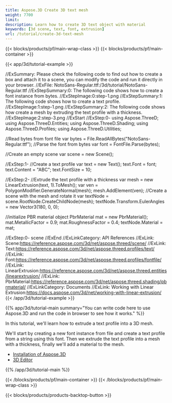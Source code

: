 ```yaml
---
title: Aspose.3D Create 3D text mesh
weight: 7700
limit: 
description: Learn how to create 3D text object with material
keywords: [3d scene, text, font, extrusion]
url: /tutorial/create-3d-text-mesh
---
```


{{< blocks/products/pf/main-wrap-class >}}
{{< blocks/products/pf/main-container >}}

{{< app/3d/tutorial-example >}}


//ExSummary: Please check the following code to find out how to create a box and attach it to a scene, you can modify the code and run it directly in your browser.
//ExFile: NotoSans-Regular.ttf:/3d/tutorial/NotoSans-Regular.ttf
//ExStepSummary:0: The following code shows how to create a font instance from bytes.
//ExStepImage:0:step-1.png
//ExStepSummary:1: The following code shows how to create a text profile.
//ExStepImage:1:step-1.png
//ExStepSummary:2: The following code shows how create a mesh by extruding the text profile with a thickness.
//ExStepImage:2:step-3.png
//ExStart
//ExStep:0-
using Aspose.ThreeD;
using Aspose.ThreeD.Entities;
using Aspose.ThreeD.Shading;
using Aspose.ThreeD.Profiles;
using Aspose.ThreeD.Utilities;


//Read bytes from font file
var bytes = File.ReadAllBytes("NotoSans-Regular.ttf");
//Parse the font from bytes
var font = FontFile.Parse(bytes);

//Create an empty scene
var scene = new Scene();

//ExStep:1-
//Create a text profile
var text = new Text();
text.Font = font;
text.Content = "ABC";
text.FontSize = 10;

//ExStep:2-
//Extrude the text profile with a thickness
var mesh = new LinearExtrusion(text, 1).ToMesh();
var ven = PolygonModifier.GenerateNormal(mesh);
mesh.AddElement(ven);
//Create a scene with the mesh and rotate it
var textNode = scene.RootNode.CreateChildNode(mesh);
textNode.Transform.EulerAngles = new Vector3(180, 0, 0);

//initialize PBR material object
PbrMaterial mat = new PbrMaterial();
mat.MetallicFactor = 0.9;
mat.RoughnessFactor = 0.4;
textNode.Material = mat;

//ExStep:0-
scene
//ExEnd
//ExLinkCategory: API References
//ExLink: Scene:https://reference.aspose.com/3d/net/aspose.threed/scene/
//ExLink: Text:https://reference.aspose.com/3d/net/aspose.threed.profiles/text/
//ExLink: Font:https://reference.aspose.com/3d/net/aspose.threed.profiles/fontfile/
//ExLink: LinearExtrusion:https://reference.aspose.com/3d/net/aspose.threed.entities/linearextrusion/
//ExLink: PbrMaterial:https://reference.aspose.com/3d/net/aspose.threed.shading/pbrmaterial/
//ExLinkCategory: Documents
//ExLink: Working with Linear Extrusion:https://docs.aspose.com/3d/net/working-with-linear-extrusion/
{{< /app/3d/tutorial-example >}}

{{% app/3d/tutorial-main summary="You can write code here to use Aspose.3D and run the code in browser to see how it works." %}}

In this tutorial, we'll learn how to extrude a text profile into a 3D mesh.

We'll start by creating a new font instance from file and create a text profile from a string using this font. Then we extrude the text profile into a mesh with a thickness, finally we'll add a material to the mesh. 

* [Installation of Aspose.3D](https://docs.aspose.com/3d/net/installation/)
* [3D Editor](https://products.aspose.app/3d/editor/)


{{% /app/3d/tutorial-main %}}

{{< /blocks/products/pf/main-container >}}
{{< /blocks/products/pf/main-wrap-class >}}

{{< blocks/products/products-backtop-button >}}